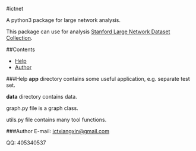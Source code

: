 #ictnet

A python3 package for large network analysis.

This package can use for analysis [Stanford Large Network Dataset Collection](http://snap.stanford.edu/data/index.html).

##Contents
* [Help](#Help)
* [Author](#Author)

###Help
__app__ directory contains some useful application, e.g. separate test set.

__data__ directory contains data.

graph.py file is a graph class.

utils.py file contains many tool functions.

###Author
E-mail: ictxiangxin@gmail.com

QQ: 405340537